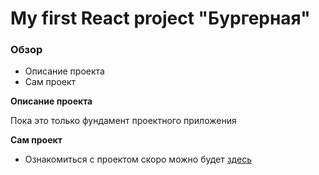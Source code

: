 # My first React project "Бургерная"

### Обзор
* Описание проекта
* Сам проект

**Описание проекта**

Пока это только фундамент проектного приложения


**Сам проект**


* Ознакомиться с проектом скоро можно будет [здесь](https://yanaroman777.github.io/react-burger/)